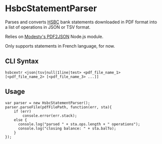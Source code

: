 HsbcStatementParser
===================

Parses and converts [HSBC](http://hsbc.com) bank statements downloaded in PDF format into a list of operations in JSON or TSV format.

Relies on [Modesty's PDF2JSON](http://github.com/modesty/pdf2json) Node.js module.

Only supports statements in French language, for now.

CLI Syntax
----------

    hsbcextr <json|tsv|null|1line|test> <pdf_file_name_1> [<pdf_file_name_2> [<pdf_file_name_3> ...]]

Usage
-----

    var parser = new HsbcStatementParser();
    parser.parseFile(pdfFilePath, function(err, sta){
    	if (err)
    		console.error(err.stack);
    	else {
    	  console.log("parsed " + sta.ops.length + " operations");
    	  console.log("closing balance: " + sta.balTo);
    	}
    });
